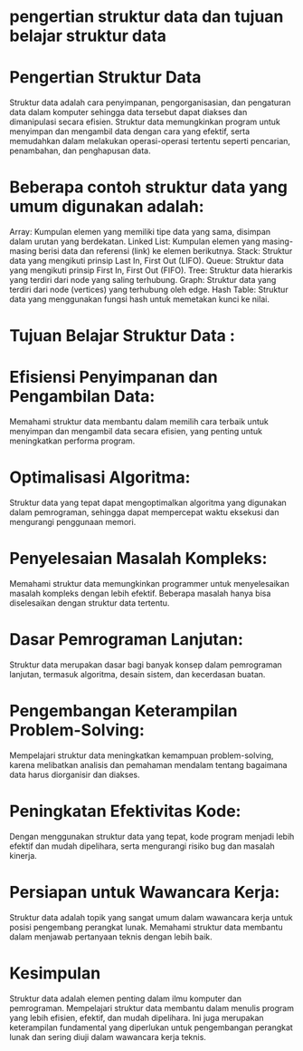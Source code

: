 # pengertian struktur data dan tujuan belajar struktur data 

# Pengertian Struktur Data
Struktur data adalah cara penyimpanan, pengorganisasian, dan pengaturan data dalam komputer sehingga data tersebut dapat diakses dan dimanipulasi secara efisien. Struktur data memungkinkan program untuk menyimpan dan mengambil data dengan cara yang efektif, serta memudahkan dalam melakukan operasi-operasi tertentu seperti pencarian, penambahan, dan penghapusan data.

# Beberapa contoh struktur data yang umum digunakan adalah:

Array: Kumpulan elemen yang memiliki tipe data yang sama, disimpan dalam urutan yang berdekatan.
Linked List: Kumpulan elemen yang masing-masing berisi data dan referensi (link) ke elemen berikutnya.
Stack: Struktur data yang mengikuti prinsip Last In, First Out (LIFO).
Queue: Struktur data yang mengikuti prinsip First In, First Out (FIFO).
Tree: Struktur data hierarkis yang terdiri dari node yang saling terhubung.
Graph: Struktur data yang terdiri dari node (vertices) yang terhubung oleh edge.
Hash Table: Struktur data yang menggunakan fungsi hash untuk memetakan kunci ke nilai.

# Tujuan Belajar Struktur Data :

# Efisiensi Penyimpanan dan Pengambilan Data:

Memahami struktur data membantu dalam memilih cara terbaik untuk menyimpan dan mengambil data secara efisien, yang penting untuk meningkatkan performa program.

# Optimalisasi Algoritma:

Struktur data yang tepat dapat mengoptimalkan algoritma yang digunakan dalam pemrograman, sehingga dapat mempercepat waktu eksekusi dan mengurangi penggunaan memori.

# Penyelesaian Masalah Kompleks:

Memahami struktur data memungkinkan programmer untuk menyelesaikan masalah kompleks dengan lebih efektif. Beberapa masalah hanya bisa diselesaikan dengan struktur data tertentu.

# Dasar Pemrograman Lanjutan:

Struktur data merupakan dasar bagi banyak konsep dalam pemrograman lanjutan, termasuk algoritma, desain sistem, dan kecerdasan buatan.

# Pengembangan Keterampilan Problem-Solving:

Mempelajari struktur data meningkatkan kemampuan problem-solving, karena melibatkan analisis dan pemahaman mendalam tentang bagaimana data harus diorganisir dan diakses.

# Peningkatan Efektivitas Kode:

Dengan menggunakan struktur data yang tepat, kode program menjadi lebih efektif dan mudah dipelihara, serta mengurangi risiko bug dan masalah kinerja.

# Persiapan untuk Wawancara Kerja:

Struktur data adalah topik yang sangat umum dalam wawancara kerja untuk posisi pengembang perangkat lunak. Memahami struktur data membantu dalam menjawab pertanyaan teknis dengan lebih baik.

# Kesimpulan
Struktur data adalah elemen penting dalam ilmu komputer dan pemrograman. Mempelajari struktur data membantu dalam menulis program yang lebih efisien, efektif, dan mudah dipelihara. Ini juga merupakan keterampilan fundamental yang diperlukan untuk pengembangan perangkat lunak dan sering diuji dalam wawancara kerja teknis.